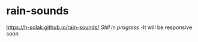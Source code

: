 # rain-sounds
https://h-solak.github.io/rain-sounds/
*Still in progress*
-It will be responsive soon
